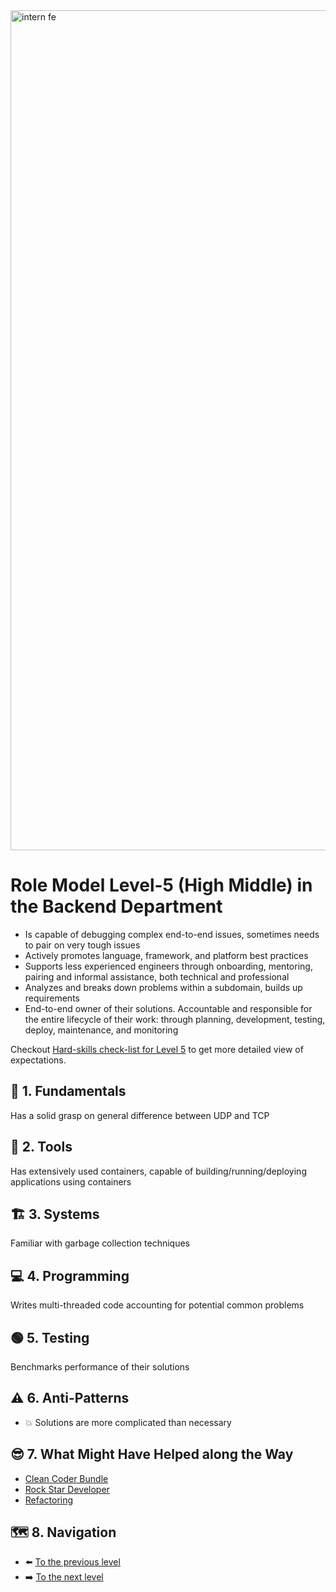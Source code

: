 <img width="1344" alt="intern fe" src="https://user-images.githubusercontent.com/47868427/120193769-76582a00-c225-11eb-933e-838a79fe33a8.png">

# Role Model Level-5 (High Middle) in the Backend Department
- Is capable of debugging complex end-to-end issues, sometimes needs to pair on very tough issues
- Actively promotes language, framework, and platform best practices
- Supports less experienced engineers through onboarding, mentoring, pairing and informal assistance, both technical and professional
- Analyzes and breaks down problems within a subdomain, builds up requirements
- End-to-end owner of their solutions. Accountable and responsible for the entire lifecycle of their work: through planning, development, testing, deploy, maintenance, and monitoring

Checkout [Hard-skills check-list for Level 5](https://docs.google.com/spreadsheets/d/1Tu1rYjERCJYOxHWOK1qulFuNGsv5ObxORKWsJtqd38s/edit#gid=794128633) to get more detailed view of expectations.

## 🔄 1. Fundamentals
Has a solid grasp on general difference between UDP and TCP

## 🧰 2. Tools
Has extensively used containers, capable of building/running/deploying applications using containers

## 🏗️ 3. Systems
Familiar with garbage collection techniques

## 💻 4. Programming
Writes multi-threaded code accounting for potential common problems

## 🟢 5. Testing
Benchmarks performance of their solutions

## ⚠️ 6. Anti-Patterns
- :boom: Solutions are more complicated than necessary

## 😎 7. What Might Have Helped along the Way
- [Clean Coder Bundle](http://cleancoder.com/products)
- [Rock Star Developer](https://www.joelonsoftware.com/)
- [Refactoring](https://martinfowler.com/books/)

## 🗺️ 8. Navigation
- ⬅️ [To the previous level](Level%204%20-%20Middle.md)
- ➡️ [To the next level](Level%206%20-%20Senior.md)
